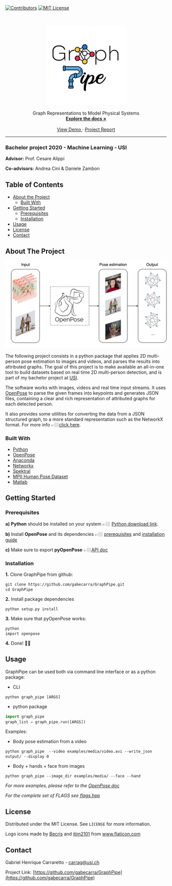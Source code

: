 
[![Contributors][contributors-shield]][contributors-url]
[![MIT License][license-shield]][license-url]
<!--[![LinkedIn][linkedin-shield]][linkedin-url]-->

<!-- PROJECT LOGO -->
<br />
<p align="center">
  <a href="https://github.com/gabecarra/GraphPipe">
    <img src="images/logo.png" alt="Logo" width="250" height="250">
  </a>
    <p align="center">
      Graph Representations to Model Physical Systems
      <br>
      <a href="https://github.com/gabecarra/GraphPipe/blob/master/docs/documentation.md"><strong>Explore the docs »</strong></a>
      <br />
      <br />
      <a href="https://github.com/gabecarra/GraphPipe/tree/master/demo">View Demo </a>
      ·
      <a href="https://github.com/gabecarra/GraphPipe/raw/master/docs/bachelorproject.pdf">Project Report</a>
     <p>
</p>

___

### **Bachelor project 2020 - Machine Learning - USI**
**Advisor:** Prof. Cesare Alippi

**Co-advisors:** Andrea Cini & Daniele Zambon

<!-- TABLE OF CONTENTS -->
## Table of Contents

* [About the Project](#about-the-project)
  * [Built With](#built-with)
* [Getting Started](#getting-started)
  * [Prerequisites](#prerequisites)
  * [Installation](#installation)
* [Usage](#usage)
* [License](#license)
* [Contact](#contact)


<!-- ABOUT THE PROJECT -->
## About The Project

<p align="center">
    <img src="images/pipeline-graph.png" alt="Logo" width="600">
</p>

The following project consists in a python package that applies 2D multi-person pose estimation to images and videos, and parses the results into attributed graphs. The goal of this project is to make available an all-in-one tool to build datasets based on real time 2D multi-person detection, and is part of my bachelor project at [USI](https://www.usi.ch/en).

The software works with images, videos and real time input streams. It uses [OpenPose](https://github.com/CMU-Perceptual-Computing-Lab/openpose) to parse the given frames into keypoints and generates JSON files, containing a clear and rich representation of attributed graphs for each detected person.

It also provides some utilities for converting the data from a JSON structured graph, to a more standard representation such as the NetworkX format. For more info 👉🏼[click here](https://github.com/gabecarra/GraphPipe/blob/master/docs/documentation.md).

### Built With

* [Python](https://www.python.org)
* [OpenPose](https://github.com/CMU-Perceptual-Computing-Lab/openpose)
* [Anaconda](https://www.anaconda.com)
* [Networkx](https://networkx.github.io)
* [Spektral](https://spektral.graphneural.network)
* [MPII Human Pose Dataset](http://human-pose.mpi-inf.mpg.de)
* [Matlab](http://www.mathworks.com)


<!-- GETTING STARTED -->
## Getting Started

### Prerequisites
**a)** **Python** should be installed on your system 👉🏼 [Python download link](https://www.python.org/downloads/).

**b)** Install **OpenPose** and its dependencies 👉🏼 [prerequisites](https://github.com/CMU-Perceptual-Computing-Lab/openpose/blob/master/doc/prerequisites.md) and [installation guide](https://github.com/CMU-Perceptual-Computing-Lab/openpose/blob/master/doc/installation.md#installation)

**c)** Make sure to export **pyOpenPose** 👉🏼[API doc](https://github.com/CMU-Perceptual-Computing-Lab/openpose/blob/master/doc/modules/python_module.md)

### Installation

**1.** Clone GraphPipe from github:
```shell script
git clone https://github.com/gabecarra/GraphPipe.git
cd GraphPipe
```
**2.** Install package dependencies
```shell script
python setup.py install
```

**3.** Make sure that pyOpenPose works:
```shell script
python
import openpose
```

**4.** Done! 🎉🥳
<!-- USAGE EXAMPLES -->
## Usage

GraphPipe can be used both via command line interface or as a python package:

- CLI
```shell script
python graph_pipe [ARGS]
```
- python package
```python
import graph_pipe
graph_list = graph_pipe.run([ARGS])
```
Examples:
- Body pose estimation from a video

```shell script
python graph_pipe  --video examples/media/video.avi --write_json output/ --display 0
```

- Body + hands + face from images
```shell script
python graph_pipe --image_dir examples/media/ --face --hand
```
_For more examples, please refer to the [OpenPose doc](https://github.com/CMU-Perceptual-Computing-Lab/openpose/blob/master/doc/quick_start.md#quick-start)_

_For the complete set of FLAGS see [flags.hpp](https://github.com/CMU-Perceptual-Computing-Lab/openpose/blob/master/include/openpose/flags.hpp)_



<!-- LICENSE -->
## License

Distributed under the MIT License. See `LICENSE` for more information.

Logo icons made by [Becris](https://www.flaticon.com/authors/becris) and [itim2101](https://www.flaticon.com/authors/itim2101) from www.flaticon.com

<!-- CONTACT -->
## Contact

Gabriel Henrique Carraretto - carrag@usi.ch

Project Link: [https://github.com/gabecarra/GraphPipe](https://github.com/gabecarra/GraphPipe)

[contributors-shield]: https://img.shields.io/badge/contributors-1-brightgreen?style=flat-square
[contributors-url]: https://github.com/gabecarra/GraphPipe/graphs/contributors
[license-shield]: https://img.shields.io/badge/license-MIT-blue?style=flat-square
[license-url]: https://github.com/gabecarra/GraphPipe/blob/master/LICENSE
[linkedin-shield]: https://img.shields.io/badge/-LinkedIn-black.svg?style=flat-square&logo=linkedin&colorB=555
<!-- [linkedin-url]:  -->
